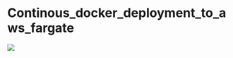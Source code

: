 # Continous_docker_deployment_to_aws_fargate

![](https://github.com/Sanam02/Continous_docker_deployment_to_aws_fargate/blob/main/images/Cont_Docker_Fargate_AWS.gif)
